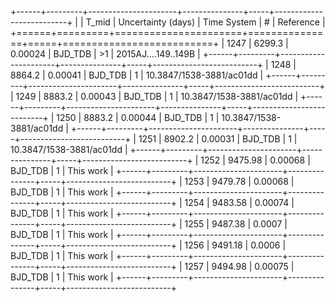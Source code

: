 +------+---------+----------------------+---------------+-----+--------------------------+
|      |   T_mid |   Uncertainty (days) | Time System   | #   | Reference                |
+======+=========+======================+===============+=====+==========================+
| 1247 | 6299.3  |              0.00024 | BJD_TDB       | >1  | 2015AJ....149..149B      |
+------+---------+----------------------+---------------+-----+--------------------------+
| 1248 | 8864.2  |              0.00041 | BJD_TDB       | 1   | 10.3847/1538-3881/ac01dd |
+------+---------+----------------------+---------------+-----+--------------------------+
| 1249 | 8883.2  |              0.00043 | BJD_TDB       | 1   | 10.3847/1538-3881/ac01dd |
+------+---------+----------------------+---------------+-----+--------------------------+
| 1250 | 8883.2  |              0.00044 | BJD_TDB       | 1   | 10.3847/1538-3881/ac01dd |
+------+---------+----------------------+---------------+-----+--------------------------+
| 1251 | 8902.2  |              0.00031 | BJD_TDB       | 1   | 10.3847/1538-3881/ac01dd |
+------+---------+----------------------+---------------+-----+--------------------------+
| 1252 | 9475.98 |              0.00068 | BJD_TDB       | 1   | This work                |
+------+---------+----------------------+---------------+-----+--------------------------+
| 1253 | 9479.78 |              0.00068 | BJD_TDB       | 1   | This work                |
+------+---------+----------------------+---------------+-----+--------------------------+
| 1254 | 9483.58 |              0.00074 | BJD_TDB       | 1   | This work                |
+------+---------+----------------------+---------------+-----+--------------------------+
| 1255 | 9487.38 |              0.0007  | BJD_TDB       | 1   | This work                |
+------+---------+----------------------+---------------+-----+--------------------------+
| 1256 | 9491.18 |              0.0006  | BJD_TDB       | 1   | This work                |
+------+---------+----------------------+---------------+-----+--------------------------+
| 1257 | 9494.98 |              0.00075 | BJD_TDB       | 1   | This work                |
+------+---------+----------------------+---------------+-----+--------------------------+